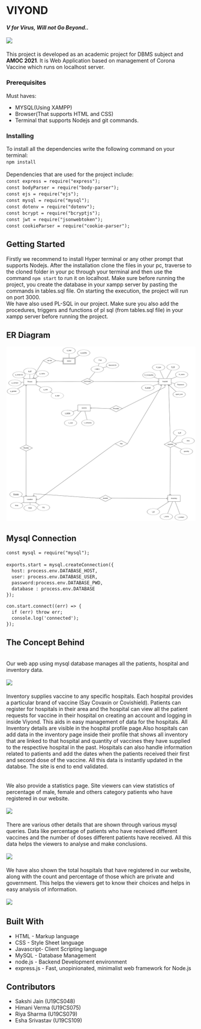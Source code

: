 # VIYOND 
#### _V for Virus, Will not Go Beyond.._ <br>
<img src="refer/viyond.png"><br><br>
This project is developed as an academic project for DBMS subject and <b>AMOC 2021</b>. It is Web Application based on management of Corona Vaccine which runs on localhost server.

### Prerequisites
Must haves:
- MYSQL(Using XAMPP)
- Browser(That supports HTML and CSS)
- Terminal that supports Nodejs and git commands.

### Installing
To install all the dependencies write the following command on your terminal:<br>
`npm install`
<br><br>
Dependencies that are used for the project include:<br>
`const express = require("express");`<br>
`const bodyParser = require("body-parser");`<br>
`const ejs = require("ejs");`<br>
`const mysql = require("mysql");`<br>
`const dotenv = require("dotenv");`<br>
`const bcrypt = require("bcryptjs");`<br>
`const jwt = require("jsonwebtoken");`<br>
`const cookieParser = require("cookie-parser");`<br>

## Getting Started
Firstly we recommend to install Hyper terminal or any other prompt that supports Nodejs. After the installation clone the files in your pc, traverse to the cloned folder in your pc through your terminal and then use the command `npm start` to run it on localhost. Make sure before running the project, you create the database in your xampp server by pasting the commands in tables.sql file. On starting the execution, the project will run on port 3000.<br>
We have also used PL-SQL in our project. Make sure you also add the procedures, triggers and functions of pl sql (from tables.sql file) in your xampp server before running the project.

## ER Diagram
<img src="refer/er.png">
<br>

## Mysql Connection
```
const mysql = require("mysql");

exports.start = mysql.createConnection({ 
  host: process.env.DATABASE_HOST, 
  user: process.env.DATABASE_USER, 
  password:process.env.DATABASE_PWD,
  database : process.env.DATABASE
});
```
```
con.start.connect((err) => {
  if (err) throw err;
  console.log('connected');
});
```


## The Concept Behind
<br>Our web app using mysql database manages all the patients, hospital and inventory data.<br><br>
<img src="refer/homepart.png">
<br><br>
Inventory supplies vaccine to any specific hospitals. Each hospital provides a particular brand of vaccine (Say Covaxin or Covishield). Patients can register for hospitals in their area and the hospital can view all the patient requests for vaccine in their hospital on creating an account and logging in inside Viyond. This aids in easy management of data for the hospitals. All Inventory details are visible in the hospital profile page.Also hospitals can add data in the inventory page inside their profile that shows all inventory that are linked to that hospital and quantity of vaccines they have supplied to the respective hospital in the past. Hospitals can also handle information related to patients and add the dates when the patients received their first and second dose of the vaccine. All this data is instantly updated in the databse. The site is end to end validated.<br><br><br>
We also provide a statistics page. Site viewers can view statistics of percentage of male, female and others category patients who have registered in our website. <br><br>
<img src="refer/gender.png">
<br><br>There are various other details that are shown through various mysql queries. Data like percentage of patients who have received different vaccines and the number of doses different patients have received. All this data helps the viewers to analyse and make conclusions.<br><br>
<img src="refer/details.png">
<br><br> We have also shown the total hospitals that have registered in our website, along with the count and percentage of those which are private and government. This helps the viewers get to know their choices and helps in easy analysis of information.<br><br>
<img src="refer/hospital.png">
<br>

## Built With
- HTML - Markup language
- CSS - Style Sheet language
- Javascript- Client Scripting language
- MySQL - Database Management
- node.js - Backend Development environment
- express.js - Fast, unopinionated, minimalist web framework for Node.js

## Contributors
- Sakshi Jain (U19CS048)
- Himani Verma (U19CS075)
- Riya Sharma (U19CS079)
- Esha Srivastav (U19CS109)

